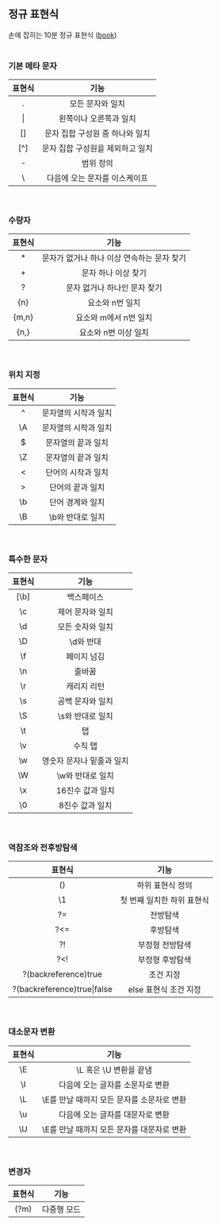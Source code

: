 ## 정규 표현식
손에 잡히는 10분 정규 표현식 ([book](https://www.aladin.co.kr/shop/wproduct.aspx?ItemId=196607460))
</br></br>

### 기본 메타 문자
|표현식|기능|
|:---:|:---:|
|.|모든 문자와 일치|
|\||왼쪽이나 오른쪽과 일치|
|[]|문자 집합 구성원 중 하나와 일치|
|[^]|문자 집합 구성원을 제외하고 일치|
|-|범위 정의|
|\ |다음에 오는 문자를 이스케이프|
</br>

### 수량자
|표현식|기능|
|:---:|:---:|
|*|문자가 없거나 하나 이상 연속하는 문자 찾기|
|+|문자 하나 이상 찾기|
|?|문자 없거나 하나인 문자 찾기|
|{n}|요소와 n번 일치|
|{m,n}|요소와 m에서 n번 일치|
|{n,}|요소와 n번 이상 일치|
</br>

### 위치 지정
|표현식|기능|
|:---:|:---:|
|^|문자열의 시작과 일치|
|\A|문자열의 시작과 일치|
|$|문자열의 끝과 일치|
|\Z|문자열의 끝과 일치|
|\<|단어의 시작과 일치|
|\>|단어의 끝과 일치|
|\b|단어 경계와 일치
|\B|\b와 반대로 일치|
</br>

### 특수한 문자
|표현식|기능|
|:---:|:---:|
|[\b]|백스페이스|
|\c|제어 문자와 일치|
|\d|모든 숫자와 일치|
|\D|\d와 반대|
|\f|페이지 넘김|
|\n|줄바꿈|
|\r|캐리지 리턴|
|\s|공백 문자와 일치|
|\S|\s와 반대로 일치|
|\t|탭|
|\v|수직 탭|
|\w|영숫자 문자나 밑줄과 일치|
|\W|\w와 반대로 일치|
|\x|16진수 값과 일치|
|\0|8진수 값과 일치|
</br>

### 역참조와 전후방탐색
|표현식|기능|
|:---:|:---:|
|()|하위 표현식 정의|
|\1|첫 번째 일치한 하위 표현식|
|?=|전방탐색|
|?<=|후방탐색|
|?!|부정형 전방탐색|
|?<!|부정형 후방탐색|
|?(backreference)true|조건 지정|
|?(backreference)true\|false|else 표현식 조건 지정|
</br>

### 대소문자 변환
|표현식|기능|
|:---:|:---:|
|\E|\L 혹은 \U 변환을 끝냄|
|\I|다음에 오는 글자를 소문자로 변환|
|\L|\E를 만날 때까지 모든 문자를 소문자로 변환|
|\u|다음에 오는 글자를 대문자로 변환
|\U|\E를 만날 때까지 모든 문자를 대문자로 변환|
</br>

### 변경자
|표현식|기능|
|:---:|:---:|
|(?m)|다중행 모드|
